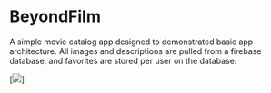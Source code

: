 # BeyondFilm

A simple movie catalog app designed to demonstrated basic app architecture. All images and descriptions are pulled from a firebase database, and favorites are stored per user on the database.

[![](beyondfilm.gif)]
